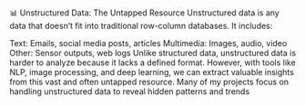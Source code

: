 📊 Unstructured Data: The Untapped Resource
Unstructured data is any data that doesn’t fit into traditional row-column databases. It includes:

Text: Emails, social media posts, articles
Multimedia: Images, audio, video
Other: Sensor outputs, web logs
Unlike structured data, unstructured data is harder to analyze because it lacks a defined format. However, with tools like NLP, image processing, and deep learning, we can extract valuable insights from this vast and often untapped resource. Many of my projects focus on handling unstructured data to reveal hidden patterns and trends
